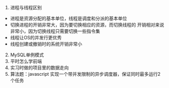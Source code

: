 1. 进程与线程区别
 - 进程是资源分配的基本单位，线程是调度和分派的基本单位
 - 切换进程的开销非常大，因为要切换相应的资源，而切换线程的 
   开销相对来说非常小，因为切换线程只需要切换一些指令集
 - 线程让OS的并发行更优秀
 - 线程创建或撤销时的系统开销非常小
2. MySQL单例模式
3. 平时怎么学前端
4. 实习时做的项目里的数据走向
5. 算法题：javascript 实现一个带并发限制的异步调度器，保证同时最多运行2个任务